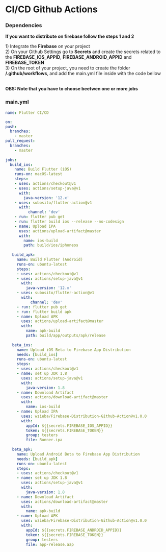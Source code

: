 # CI/CD Github Actions

### Dependencies
<p><b>If you want to distribute on firebase follow the steps 1 and 2</b></p>
1) Integrate the <b>Firebase</b> on your project </br>
2) On your Github Settings go to <b>Secrets</b> and create the secrets related to the <b>FIREBASE_IOS_APPID</b>, <b>FIREBASE_ANDROID_APPID</b> and <b>FIREBASE_TOKEN</b> </br>
3) On the root of your project, you need to create the folder <b>/.github/workflows</b>, and add the main.yml file inside with the code bellow </br></br>

<b>OBS: Note that you have to choose beetwen one or more jobs</b>


### main.yml
```yml
name: Flutter CI/CD

on:
push:
  branches:
    - master
pull_request:
  branches:
    - master
    
jobs:
  build_ios:
    name: Build Flutter (iOS)
    runs-on: macOS-latest
    steps:
    - uses: actions/checkout@v1
    - uses: actions/setup-java@v1
      with:
        java-version: '12.x'
    - uses: subosito/flutter-action@v1
      with:
          channel: 'dev'
    - run: flutter pub get
    - run: flutter build ios --release --no-codesign
    - name: Upload iPA
      uses: actions/upload-artifact@master
      with:
        name: ios-build
        path: build/ios/iphoneos
        
   build_apk:
     name: Build Flutter (Android)
     runs-on: ubuntu-latest
     steps:
     - uses: actions/checkout@v1
     - uses: actions/setup-java@v1
       with:
         java-version: '12.x'
     - uses: subosito/flutter-action@v1
       with:
           channel: 'dev'
     - run: flutter pub get
     - run: flutter build apk
     - name: Upload APK
       uses: actions/upload-artifact@master
       with:
         name: apk-build
         path: build/app/outputs/apk/release
         
   beta_ios:
     name: Upload iOS Beta to Firebase App Distribution
     needs: [build_ios]
     runs-on: ubuntu-latest
     steps:
     - uses: actions/checkout@v1
     - name: set up JDK 1.8
       uses: actions/setup-java@v1
       with:
         java-version: 1.8
     - name: Download Artifact
       uses: actions/download-artifact@master
       with:
         name: ios-build
     - name: Upload IPA
       uses: wzieba/Firebase-Distribution-Github-Action@v1.0.0
       with:
         appId: ${{secrets.FIREBASE_IOS_APPID}}
         token: ${{secrets.FIREBASE_TOKEN}}
         group: testers
         file: Runner.ipa
         
   beta_apk:
     name: Upload Android Beta to Firebase App Distribution
     needs: [build_apk]
     runs-on: ubuntu-latest
     steps:
     - uses: actions/checkout@v1
     - name: set up JDK 1.8
       uses: actions/setup-java@v1
       with:
         java-version: 1.8
     - name: Download Artifact
       uses: actions/download-artifact@master
       with:
         name: apk-build
     - name: Upload APK
       uses: wzieba/Firebase-Distribution-Github-Action@v1.0.0
       with:
         appId: ${{secrets.FIREBASE_ANDROID_APPID}}
         token: ${{secrets.FIREBASE_TOKEN}}
         group: testers
         file: app-release.aap
```

